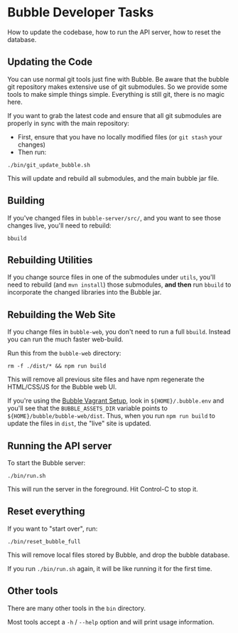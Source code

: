 Bubble Developer Tasks
======================
How to update the codebase, how to run the API server, how to reset the database.

## Updating the Code
You can use normal git tools just fine with Bubble. Be aware that the bubble git
repository makes extensive use of git submodules. So we provide some tools to
make simple things simple. Everything is still git, there is no magic here.

If you want to grab the latest code and ensure that all git submodules are properly
in sync with the main repository:
 * First, ensure that you have no locally modified files (or `git stash` your changes)
 * Then run:
```shell script
./bin/git_update_bubble.sh
```
This will update and rebuild all submodules, and the main bubble jar file.

## Building
If you've changed files in `bubble-server/src/`, and you want to see those changes live,
you'll need to rebuild:
```shell script
bbuild
```

## Rebuilding Utilities
If you change source files in one of the submodules under `utils`, you'll need to
rebuild (and `mvn install`) those submodules, **and then** run `bbuild` to incorporate
the changed libraries into the Bubble jar.

## Rebuilding the Web Site
If you change files in `bubble-web`, you don't need to run a full `bbuild`.
Instead you can run the much faster web-build.

Run this from the `bubble-web` directory:
```shell script
rm -f ./dist/* && npm run build
```
This will remove all previous site files and have npm regenerate the HTML/CSS/JS for the
Bubble web UI.

If you're using the [Bubble Vagrant Setup](dev_vagrant.md), look in `${HOME}/.bubble.env` and you'll see
that the `BUBBLE_ASSETS_DIR` variable points to `${HOME}/bubble/bubble-web/dist`.
Thus, when you run `npm run build` to update the files in `dist`, the "live" site is updated.

## Running the API server
To start the Bubble server:
```shell script
./bin/run.sh
```
This will run the server in the foreground. Hit Control-C to stop it.

## Reset everything
If you want to "start over", run:
```shell script
./bin/reset_bubble_full
```

This will remove local files stored by Bubble, and drop the bubble database.

If you run `./bin/run.sh` again, it will be like running it for the first time.

## Other tools
There are many other tools in the `bin` directory.

Most tools accept a `-h` / `--help` option and will print usage information.
